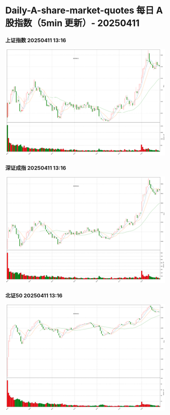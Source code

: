 
# Daily-A-share-market-quotes 每日 A 股指数（5min 更新）- 20250411

### 上证指数 20250411 13:16
![](./fig/2025/4/20250411-sh000001.png)

### 深证成指 20250411 13:16
![](./fig/2025/4/20250411-sz399001.png)

### 北证50 20250411 13:16
![](./fig/2025/4/20250411-bj899050.png)
